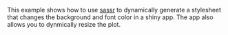 This example shows how to use [sassr](https://github.com/rstudio/sassr) to dynamically generate a stylesheet that changes the background and font color in a shiny app. The app also allows you to dynmically resize the plot.
